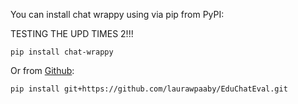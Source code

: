 You can install chat wrappy using via pip from PyPI:

TESTING THE UPD TIMES 2!!!

```pip install chat-wrappy```

Or from [Github](https://github.com/laurawpaaby/EduChatEval/tree/main):

```pip install git+https://github.com/laurawpaaby/EduChatEval.git```